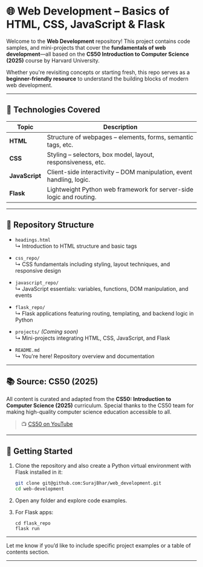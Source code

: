 # 🌐 Web Development – Basics of HTML, CSS, JavaScript & Flask

Welcome to the **Web Development** repository! This project contains code samples, and mini-projects that cover the **fundamentals of web development**—all based on the **CS50 Introduction to Computer Science (2025)** course by Harvard University.

Whether you're revisiting concepts or starting fresh, this repo serves as a **beginner-friendly resource** to understand the building blocks of modern web development.

---

## 🧰 Technologies Covered

| Topic         | Description                                                                 |
|---------------|-----------------------------------------------------------------------------|
| **HTML**      | Structure of webpages – elements, forms, semantic tags, etc.               |
| **CSS**       | Styling – selectors, box model, layout, responsiveness, etc.               |
| **JavaScript**| Client-side interactivity – DOM manipulation, event handling, logic.       |
| **Flask**     | Lightweight Python web framework for server-side logic and routing.        |

---

## 📁 Repository Structure

- `headings.html`  
  ↳ Introduction to HTML structure and basic tags

- `css_repo/`  
  ↳ CSS fundamentals including styling, layout techniques, and responsive design

- `javascript_repo/`  
  ↳ JavaScript essentials: variables, functions, DOM manipulation, and events

- `flask_repo/`  
  ↳ Flask applications featuring routing, templating, and backend logic in Python

- `projects/` *(Coming soon)*  
  ↳ Mini-projects integrating HTML, CSS, JavaScript, and Flask

- `README.md`  
  ↳ You're here! Repository overview and documentation

---

## 📚 Source: CS50 (2025)

All content is curated and adapted from the **CS50: Introduction to Computer Science (2025)** curriculum. Special thanks to the CS50 team for making high-quality computer science education accessible to all.

> 📺 [CS50 on YouTube](https://www.youtube.com/cs50)  

---

## 🚀 Getting Started

1. Clone the repository and also create a Python virtual environment with Flask installed in it:
   ```bash
   git clone git@github.com:SurajBhar/web_development.git
   cd web-development
   ```

2. Open any folder and explore code examples.

3. For Flask apps:
    ```
    cd flask_repo
    flask run
    ```

---

Let me know if you’d like to include specific project examples or a table of contents section.

---


